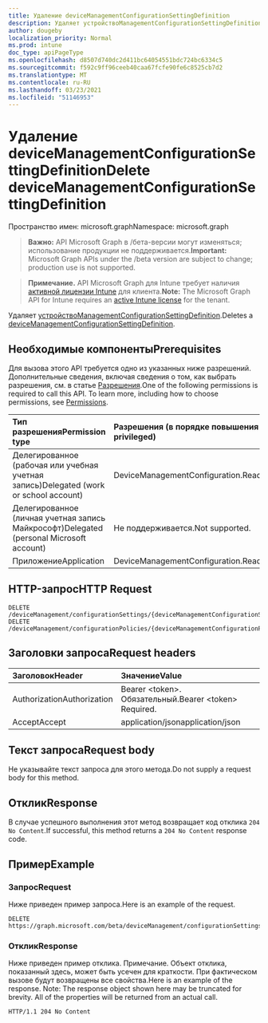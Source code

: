 ```yaml
---
title: Удаление deviceManagementConfigurationSettingDefinition
description: Удаляет устройствоManagementConfigurationSettingDefinition.
author: dougeby
localization_priority: Normal
ms.prod: intune
doc_type: apiPageType
ms.openlocfilehash: d8507d740dc2d411bc64054551bdc724bc6334c5
ms.sourcegitcommit: f592c9ff96ceeb40caa67fcfe90fe6c8525cb7d2
ms.translationtype: MT
ms.contentlocale: ru-RU
ms.lasthandoff: 03/23/2021
ms.locfileid: "51146953"
---
```

# <a name="delete-devicemanagementconfigurationsettingdefinition"></a><span data-ttu-id="b8a9d-103">Удаление deviceManagementConfigurationSettingDefinition</span><span class="sxs-lookup"><span data-stu-id="b8a9d-103">Delete deviceManagementConfigurationSettingDefinition</span></span>

<span data-ttu-id="b8a9d-104">Пространство имен: microsoft.graph</span><span class="sxs-lookup"><span data-stu-id="b8a9d-104">Namespace: microsoft.graph</span></span>

> <span data-ttu-id="b8a9d-105">**Важно:** API Microsoft Graph в /бета-версии могут изменяться; использование продукции не поддерживается.</span><span class="sxs-lookup"><span data-stu-id="b8a9d-105">**Important:** Microsoft Graph APIs under the /beta version are subject to change; production use is not supported.</span></span>

> <span data-ttu-id="b8a9d-106">**Примечание.** API Microsoft Graph для Intune требует наличия [активной лицензии Intune](https://go.microsoft.com/fwlink/?linkid=839381) для клиента.</span><span class="sxs-lookup"><span data-stu-id="b8a9d-106">**Note:** The Microsoft Graph API for Intune requires an [active Intune license](https://go.microsoft.com/fwlink/?linkid=839381) for the tenant.</span></span>

<span data-ttu-id="b8a9d-107">Удаляет [устройствоManagementConfigurationSettingDefinition](../resources/intune-deviceconfigv2-devicemanagementconfigurationsettingdefinition.md).</span><span class="sxs-lookup"><span data-stu-id="b8a9d-107">Deletes a [deviceManagementConfigurationSettingDefinition](../resources/intune-deviceconfigv2-devicemanagementconfigurationsettingdefinition.md).</span></span>

## <a name="prerequisites"></a><span data-ttu-id="b8a9d-108">Необходимые компоненты</span><span class="sxs-lookup"><span data-stu-id="b8a9d-108">Prerequisites</span></span>
<span data-ttu-id="b8a9d-p101">Для вызова этого API требуется одно из указанных ниже разрешений. Дополнительные сведения, включая сведения о том, как выбрать разрешения, см. в статье [Разрешения](/graph/permissions-reference).</span><span class="sxs-lookup"><span data-stu-id="b8a9d-p101">One of the following permissions is required to call this API. To learn more, including how to choose permissions, see [Permissions](/graph/permissions-reference).</span></span>

|<span data-ttu-id="b8a9d-111">Тип разрешения</span><span class="sxs-lookup"><span data-stu-id="b8a9d-111">Permission type</span></span>|<span data-ttu-id="b8a9d-112">Разрешения (в порядке повышения привилегий)</span><span class="sxs-lookup"><span data-stu-id="b8a9d-112">Permissions (from least to most privileged)</span></span>|
|:---|:---|
|<span data-ttu-id="b8a9d-113">Делегированное (рабочая или учебная учетная запись)</span><span class="sxs-lookup"><span data-stu-id="b8a9d-113">Delegated (work or school account)</span></span>|<span data-ttu-id="b8a9d-114">DeviceManagementConfiguration.ReadWrite.All</span><span class="sxs-lookup"><span data-stu-id="b8a9d-114">DeviceManagementConfiguration.ReadWrite.All</span></span>|
|<span data-ttu-id="b8a9d-115">Делегированное (личная учетная запись Майкрософт)</span><span class="sxs-lookup"><span data-stu-id="b8a9d-115">Delegated (personal Microsoft account)</span></span>|<span data-ttu-id="b8a9d-116">Не поддерживается.</span><span class="sxs-lookup"><span data-stu-id="b8a9d-116">Not supported.</span></span>|
|<span data-ttu-id="b8a9d-117">Приложение</span><span class="sxs-lookup"><span data-stu-id="b8a9d-117">Application</span></span>|<span data-ttu-id="b8a9d-118">DeviceManagementConfiguration.ReadWrite.All</span><span class="sxs-lookup"><span data-stu-id="b8a9d-118">DeviceManagementConfiguration.ReadWrite.All</span></span>|

## <a name="http-request"></a><span data-ttu-id="b8a9d-119">HTTP-запрос</span><span class="sxs-lookup"><span data-stu-id="b8a9d-119">HTTP Request</span></span>
<!-- {
  "blockType": "ignored"
}
-->
``` http
DELETE /deviceManagement/configurationSettings/{deviceManagementConfigurationSettingDefinitionId}
DELETE /deviceManagement/configurationPolicies/{deviceManagementConfigurationPolicyId}/settings/{deviceManagementConfigurationSettingId}/settingDefinitions/{deviceManagementConfigurationSettingDefinitionId}
```

## <a name="request-headers"></a><span data-ttu-id="b8a9d-120">Заголовки запроса</span><span class="sxs-lookup"><span data-stu-id="b8a9d-120">Request headers</span></span>
|<span data-ttu-id="b8a9d-121">Заголовок</span><span class="sxs-lookup"><span data-stu-id="b8a9d-121">Header</span></span>|<span data-ttu-id="b8a9d-122">Значение</span><span class="sxs-lookup"><span data-stu-id="b8a9d-122">Value</span></span>|
|:---|:---|
|<span data-ttu-id="b8a9d-123">Authorization</span><span class="sxs-lookup"><span data-stu-id="b8a9d-123">Authorization</span></span>|<span data-ttu-id="b8a9d-124">Bearer &lt;token&gt;. Обязательный.</span><span class="sxs-lookup"><span data-stu-id="b8a9d-124">Bearer &lt;token&gt; Required.</span></span>|
|<span data-ttu-id="b8a9d-125">Accept</span><span class="sxs-lookup"><span data-stu-id="b8a9d-125">Accept</span></span>|<span data-ttu-id="b8a9d-126">application/json</span><span class="sxs-lookup"><span data-stu-id="b8a9d-126">application/json</span></span>|

## <a name="request-body"></a><span data-ttu-id="b8a9d-127">Текст запроса</span><span class="sxs-lookup"><span data-stu-id="b8a9d-127">Request body</span></span>
<span data-ttu-id="b8a9d-128">Не указывайте текст запроса для этого метода.</span><span class="sxs-lookup"><span data-stu-id="b8a9d-128">Do not supply a request body for this method.</span></span>

## <a name="response"></a><span data-ttu-id="b8a9d-129">Отклик</span><span class="sxs-lookup"><span data-stu-id="b8a9d-129">Response</span></span>
<span data-ttu-id="b8a9d-130">В случае успешного выполнения этот метод возвращает код отклика `204 No Content`.</span><span class="sxs-lookup"><span data-stu-id="b8a9d-130">If successful, this method returns a `204 No Content` response code.</span></span>

## <a name="example"></a><span data-ttu-id="b8a9d-131">Пример</span><span class="sxs-lookup"><span data-stu-id="b8a9d-131">Example</span></span>

### <a name="request"></a><span data-ttu-id="b8a9d-132">Запрос</span><span class="sxs-lookup"><span data-stu-id="b8a9d-132">Request</span></span>
<span data-ttu-id="b8a9d-133">Ниже приведен пример запроса.</span><span class="sxs-lookup"><span data-stu-id="b8a9d-133">Here is an example of the request.</span></span>
``` http
DELETE https://graph.microsoft.com/beta/deviceManagement/configurationSettings/{deviceManagementConfigurationSettingDefinitionId}
```

### <a name="response"></a><span data-ttu-id="b8a9d-134">Отклик</span><span class="sxs-lookup"><span data-stu-id="b8a9d-134">Response</span></span>
<span data-ttu-id="b8a9d-p102">Ниже приведен пример отклика. Примечание. Объект отклика, показанный здесь, может быть усечен для краткости. При фактическом вызове будут возвращены все свойства.</span><span class="sxs-lookup"><span data-stu-id="b8a9d-p102">Here is an example of the response. Note: The response object shown here may be truncated for brevity. All of the properties will be returned from an actual call.</span></span>
``` http
HTTP/1.1 204 No Content
```




